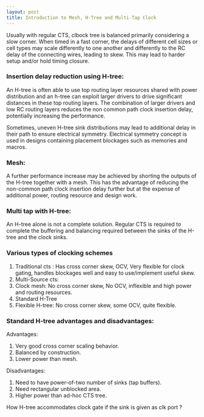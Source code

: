 ```yaml
---
layout: post
title: Introduction to Mesh, H-Tree and Multi-Tap Clock
---
```


Usually with regular CTS, clbock tree is balanced primarily considering a slow corner. When timed in a fast corner, the delays of different cell sizes or cell types may scale differently to one another and differently to the RC delay of the connecting wires, leading to skew. This may lead to harder setup and/or hold timing closure.

### Insertion delay reduction using H-tree:
An H-tree is often able to use top routing layer resources shared with power distribution and an h-tree can exploit larger drivers to drive significant distances in these top routing layers. The combination of larger drivers and low RC routing layers reduces the non common path clock insertion delay, potentially increasing the performance.

Sometimes, uneven H-tree sink distributions may lead to additional delay in their path to ensure electrical symmetry. Electrical symmetry concept is used in designs containing placement blockages such as memories and macros.

### Mesh:
A further performance increase may be achieved by shorting the outputs of the H-tree together with a mesh. This has the advantage of reducing the non-common path clock insertion delay further but at the expense of additional power, routing resource and design work.

### Multi tap with H-tree:
An H-tree alone is not a complete solution. Regular CTS is required to complete the buffering and balancing required between the sinks of the H-tree and the clock sinks.

### Various types of clocking schemes
1) Traditional cts : Has cross corner skew, OCV, Very flexible for clock gating, handles blockages well and easy to use/implement useful skew.
2) Multi-Source cts:
3) Clock mesh: No cross corner skew, No OCV, inflexible and high power and routing resources.
4) Standard H-Tree
5) Flexible H-tree: No cross corner skew, some OCV, quite flexible.

### Standard H-tree advantages and disadvantages:
Advantages:
1) Very good cross corner scaling behavior.
2) Balanced by construction.
3) Lower power than mesh.

Disadvantages:
1) Need to have power-of-two number of sinks (tap buffers).
2) Need rectangular unblocked area.
3) Higher power than ad-hoc CTS tree.

How H-tree accommodates clock gate if the sink is given as clk port ?
